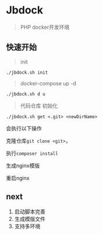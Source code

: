 # Jbdock

> PHP docker开发环境

## 快速开始

> init

```shell
./jbdock.sh init
```

> docker-compose up -d

```shell
./jbdock.sh d u 
```

> 代码仓库 初始化

```shell
./jbdock.sh get <.git> <newDirName> 
```

会执行以下操作

克隆仓库`git clone <git>`，

执行`composer install`

生成nginx模版

重启nginx

## next

1. 启动脚本完善
2. 生成模版文件
3. 支持多环境
